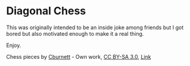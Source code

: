 # Diagonal Chess

This was originally intended to be an inside joke among friends but I got bored but also motivated enough to make it a real thing.

Enjoy. 


Chess pieces by <a href="//commons.wikimedia.org/wiki/User:Cburnett" title="User:Cburnett">Cburnett</a> - <span class="int-own-work" lang="en">Own work</span>, <a href="http://creativecommons.org/licenses/by-sa/3.0/" title="Creative Commons Attribution-Share Alike 3.0">CC BY-SA 3.0</a>, <a href="https://commons.wikimedia.org/w/index.php?curid=1499806">Link</a>